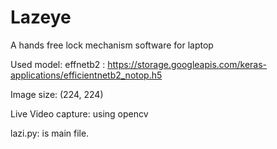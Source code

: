 # Lazeye
 A hands free lock mechanism software for laptop

Used model: effnetb2 : https://storage.googleapis.com/keras-applications/efficientnetb2_notop.h5

Image size: (224, 224)

Live Video capture: using opencv

lazi.py: is main file.

